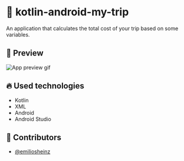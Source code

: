 # :blue_car: kotlin-android-my-trip
An application that calculates the total cost of your trip based on some variables.

## :iphone: Preview
![App preview gif](my-trip-gif-preview.gif?raw=true)

## :fire: Used technologies
- Kotlin
- XML
- Android
- Android Studio

## :man: Contributors
- [@emiliosheinz](https://github.com/emiliosheinz)
